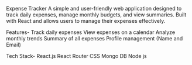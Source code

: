 Expense Tracker
A simple and user-friendly web application designed to track daily expenses, manage monthly budgets, and view summaries. Built with React and allows users to manage their expenses effectively.

Features-
Track daily expenses
View expenses on a calendar
Analyze monthly trends
Summary of all expenses
Profile management (Name and Email)


Tech Stack-
React.js
React Router
CSS
Mongo DB
Node js
